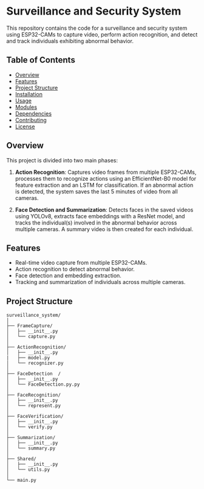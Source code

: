 # Surveillance and Security System

This repository contains the code for a surveillance and security system using ESP32-CAMs to capture video, perform action recognition, and detect and track individuals exhibiting abnormal behavior.

## Table of Contents

- [Overview](#overview)
- [Features](#features)
- [Project Structure](#project-structure)
- [Installation](#installation)
- [Usage](#usage)
- [Modules](#modules)
- [Dependencies](#dependencies)
- [Contributing](#contributing)
- [License](#license)

## Overview

This project is divided into two main phases:

1. **Action Recognition**: Captures video frames from multiple ESP32-CAMs, processes them to recognize actions using an EfficientNet-B0 model for feature extraction and an LSTM for classification. If an abnormal action is detected, the system saves the last 5 minutes of video from all cameras.

2. **Face Detection and Summarization**: Detects faces in the saved videos using YOLOv8, extracts face embeddings with a ResNet model, and tracks the individual(s) involved in the abnormal behavior across multiple cameras. A summary video is then created for each individual.

## Features

- Real-time video capture from multiple ESP32-CAMs.
- Action recognition to detect abnormal behavior.
- Face detection and embedding extraction.
- Tracking and summarization of individuals across multiple cameras.

## Project Structure

```plaintext
surveillance_system/
│
├── FrameCapture/
│   ├── __init__.py
│   └── capture.py
│
├── ActionRecognition/
│   ├── __init__.py
|   ├── model.py
│   └── recognizer.py
│
├── FaceDetection  /
│   ├── __init__.py
│   └── FaceDetection.py.py
│
├── FaceRecognition/
│   ├── __init__.py
│   └── represent.py
│
├── FaceVerification/
│   ├── __init__.py
│   └── verify.py
│
├── Summarization/
│   ├── __init__.py
│   └── summary.py
│
├── Shared/
│   ├── __init__.py
│   └── utils.py
│
└── main.py


